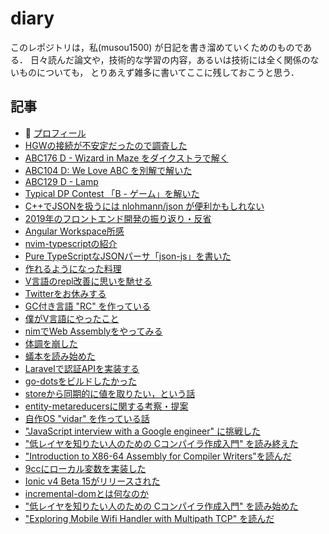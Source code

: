 # diary

このレポジトリは，私(musou1500) が日記を書き溜めていくためのものである．
日々読んだ論文や，技術的な学習の内容，あるいは技術には全く関係のないものについても，
とりあえず雑多に書いてここに残しておこうと思う．

## 記事

* :pushpin: [プロフィール](./profile.mkd)
* [HGWの接続が不安定だったので調査した](./2020-10-06-au-hgw-research.mkd)
* [ABC176 D - Wizard in Maze をダイクストラで解く](./2020-08-23-abc176-d.mkd)
* [ABC104 D: We Love ABC を別解で解いた](./2020-07-04-abc104-d.md)
* [ABC129 D - Lamp](./2020-05-05-abc129-d.mkd)
* [Typical DP Contest 「B - ゲーム」を解いた](./2020-03-21-tdpc-b.mkd)
* [C++でJSONを扱うには nlohmann/json が便利かもしれない](./2020-02-10-nlohmann-json.mkd)
* [2019年のフロントエンド開発の振り返り・反省](./2020-01-03-redux-local-state.mkd)
* [Angular Workspace所感](./2019-09-22-angular-workspace.mkd)
* [nvim-typescriptの紹介](./2019-09-05-nvim-typescript.mkd)
* [Pure TypeScriptなJSONパーサ「json-js」を書いた](./2019-07-09-json-js.mkd)
* [作れるようになった料理](./2019-07-06-consines-i-can-make.mkd)
* [V言語のrepl改善に思いを馳せる](./2019-07-03-think-about-v-repl.mkd)
* [Twitterをお休みする](./2019-07-01-quit-twitter.mkd)
* [GC付き言語 "RC" を作っている](./2019-06-30-dev-rc.mkd)
* [僕がV言語にやったこと](./2019-06-26-my-contributions-to-vlang.mkd)
* [nimでWeb Assemblyをやってみる](./wasm-in-nim.mkd)
* [体調を崩した](./2019-06-got-sick.mkd)
* [蟻本を読み始めた](./bought-ant-book.mkd)
* [Laravelで認証APIを実装する](./building-auth-json-api-by-laravel.mkd)
* [go-dotsをビルドしたかった](./building-go-dots.mkd)
* [storeから同期的に値を取りたい，という話](./store-sync-way.mkd)
* [entity-metareducersに関する考察・提案](./memo-entity-metareducer.mkd)
* [自作OS "vidar" を作っている話](./started-making-home-made-os-vidar.mkd)
* ["JavaScript interview with a Google engineer" に挑戦した](./try-google-js-interview.mkd)
* [ "低レイヤを知りたい人のための Cコンパイラ作成入門" を読み終えた](./finished-reading-compilerbook.mkd)
* ["Introduction to X86-64 Assembly for Compiler Writers"を読んだ](./intro-to-x8664-asm-for-compiler-writers.mkd)
* [9ccにローカル変数を実装した](./impl-local-var-in-9cc.mkd)
* [Ionic v4 Beta 15がリリースされた](./release-ionic-4-beta15.mkd)
* [incremental-domとは何なのか](./what-is-the-incremental-dom.mkd)
* ["低レイヤを知りたい人のための Cコンパイラ作成入門" を読み始めた](./compiler-book-9cc.mkd)
* ["Exploring Mobile Wifi Handler with Multipath TCP" を読んだ](./Exploring-Mobile-WiFi-Handover-with-Multipath-TCP.mkd)

